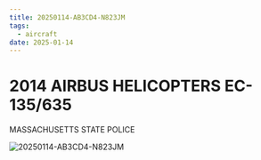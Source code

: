 ```yaml
---
title: 20250114-AB3CD4-N823JM
tags:
  - aircraft
date: 2025-01-14
---
```


# 2014 AIRBUS HELICOPTERS EC-135/635

MASSACHUSETTS STATE POLICE

![20250114-AB3CD4-N823JM](/aircraft/20250114-AB3CD4-N823JM.jpg)